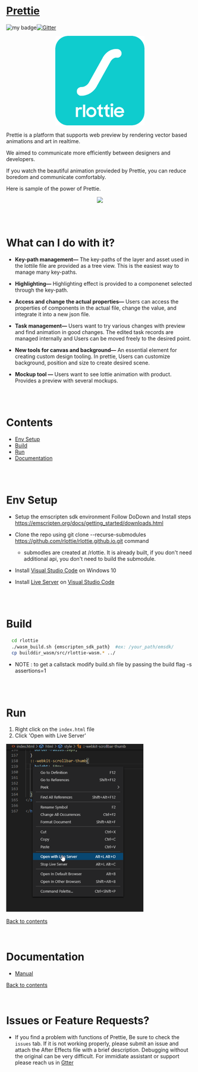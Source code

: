 # [Prettie](https://msnodeve.github.io/rlottie.github.io/)

![my badge](https://action-badges.now.sh/rlottie/rlottie.github.io)[![Gitter](https://badges.gitter.im/rLottie-dev/community.svg)](https://gitter.im/rLottie-dev/community?utm_source=badge&utm_medium=badge&utm_campaign=pr-badge)

<p align="center">
  <img width="240" height="240" src="./.Gifs/logo.png">
</p>

Prettie is a platform that supports web preview by rendering vector based animations and art in realtime.

We aimed to communicate more efficiently between designers and developers.

If you watch the beautiful animation provieded by Prettie, you can reduce boredom and communicate comfortably.

Here is sample of the power of Prettie.

<p align="center">
  <img height="450" src="./.Gifs/main.gif">
</p>

<br>

<br>

# What can I do with it?

- **Key-path management—** The key-paths of the layer and asset used in the lottile file are provided as a tree view. This is the easiest way to manage many key-paths.

- **Highlighting—** Highlighting effect is provided to a componenet selected through the key-path.

- **Access and change the actual properties—** Users can access the properties of components in the actual file, change the value, and integrate it into a new json file.

- **Task management—** Users want to try various changes with preview and find animation in good changes. The edited task records are managed internally and Users can be moved freely to the desired point.

- **New tools for canvas and background—** An essential element for creating custom design tooling. In prettie, Users can customize background, position and size to create desired scene.

- **Mockup tool —** Users want to see lottie animation with product. Provides a preview with several mockups.

<br>

<br>

# Contents

- [Env Setup](#env-setup)
- [Build](#build)
- [Run](#run)
- [Documentation](#documentation)

<br>

<br>

# Env Setup

- Setup the emscripten sdk environment
  Follow DoDown and Install steps https://emscripten.org/docs/getting_started/downloads.html
- Clone the repo using git clone --recurse-submodules https://github.com/rlottie/rlottie.github.io.git command

  - submodles are created at /rlottie. It is already built, if you don't need additional api, you don't need to build the submodule.

- Install [Visual Studio Code](https://code.visualstudio.com/) on Windows 10

- Install [Live Server](https://marketplace.visualstudio.com/items?itemName=ritwickdey.LiveServer) on [Visual Studio Code](https://code.visualstudio.com/)

<br>

<br>

# Build

```bash
  cd rlottie
  ./wasm_build.sh {emscripten_sdk_path}  #ex: /your_path/emsdk/
  cp builddir_wasm/src/rlottie-wasm.* ../
```

- NOTE : to get a callstack modify build.sh file by passing the build flag -s assertions=1

<br>

<br>

# Run

1. Right click on the `index.html` file
2. Click 'Open with Live Server'
<p>
  <img height="450" src="./.Gifs/liveserver.png">
</p>

[Back to contents](#contents)
<br>

<br>

# Documentation

- [Manual](./.Gifs/README.md)

[Back to contents](#contents)
<br>

<br>

# Issues or Feature Requests?

- If you find a problem with functions of Prettie, Be sure to check the `issues` tab. If it is not working properly, please submit an issue and attach the After Effects file with a brief description. Debugging without the original can be very difficult. For immidiate assistant or support please reach us in [Gtter](https://gitter.im/rLottie-dev/community?utm_source=badge&utm_medium=badge&utm_campaign=pr-badge)
